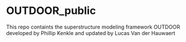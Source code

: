 # OUTDOOR_public
This repo containts the superstructure modeling framework OUTDOOR developed by Phillip Kenkle and updated by Lucas Van der Hauwaert

